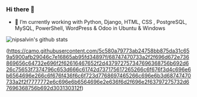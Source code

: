 ### Hi there 👋

- 🔭 I’m currently working with Python, Django, HTML, CSS , PostgreSQL, MySQL, PowerShell, WordPress & Odoo in Ubuntu & Windows

![nipsalvin's github stats](https://github-readme-stats.vercel.app/api?username=nipsalvin&count_private=true&show_icons=true&theme=synthwave)

<!--
**nipsalvin/nipsalvin** is a ✨ _special_ ✨ repository because its `README.md` (this file) appears on your GitHub profile.

Here are some ideas to get you started:
-->

<!-- 
![nipsalvin](https://raw.githubusercontent.com/github/explore/80688e429a7d4ef2fca1e82350fe8e3517d3494d/topics/terminal/terminal.png)
[nipsalvin](https://raw.githubusercontent.com/github/explore/80688e429a7d4ef2fca1e82350fe8e3517d3494d/topics/python/python.png) 
(https://raw.githubusercontent.com/github/explore/80688e429a7d4ef2fca1e82350fe8e3517d3494d/topics/git/git.png)
-->

(https://camo.githubusercontent.com/5c580a79773ab24758bb875da31c659a5900afb29046c7e16865ab95fd34897f/68747470733a2f2f696d672e736869656c64732e696f2f62616467652f2d437972757347696368756b692d626c75653f7374796c653d666c61742d737175617265266c6f676f3d4c696e6b6564696e266c6f676f436f6c6f723d7768697465266c696e6b3d68747470733a2f2f7777772e6c696e6b6564696e2e636f6d2f696e2f63797275732d67696368756b692d303130312f)
